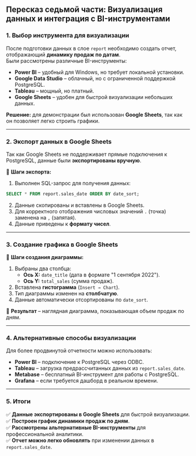 ## **Пересказ седьмой части: Визуализация данных и интеграция с BI-инструментами**

### **1. Выбор инструмента для визуализации**

После подготовки данных в слое `report` необходимо создать отчет, отображающий **динамику продаж по датам**.  
Были рассмотрены различные BI-инструменты:

- **Power BI** – удобный для Windows, но требует локальной установки.
- **Google Data Studio** – облачный, но с ограниченной поддержкой PostgreSQL.
- **Tableau** – мощный, но платный.
- **Google Sheets** – удобен для быстрой визуализации небольших данных.

**Решение:** для демонстрации был использован **Google Sheets**, так как он позволяет легко строить графики.

---

### **2. Экспорт данных в Google Sheets**

Так как Google Sheets не поддерживает прямые подключения к PostgreSQL, данные были **экспортированы вручную**.

📌 **Шаги экспорта:**

1. Выполнен SQL-запрос для получения данных:

```sql
SELECT * FROM report.sales_date ORDER BY date_sort;
```

2. Данные скопированы и вставлены в Google Sheets.
3. Для корректного отображения числовых значений `.` (точка) заменена на `,` (запятая).
4. Данные приведены к **формату чисел**.

---

### **3. Создание графика в Google Sheets**

📌 **Шаги создания диаграммы:**

1. Выбраны два столбца:
    - **Ось X:** `date_title` (дата в формате "1 сентября 2022").
    - **Ось Y:** `total_sales` (сумма продаж).
2. Вставлена **гистограмма** (`Insert → Chart`).
3. Тип диаграммы изменен на **столбчатую**.
4. Данные автоматически отсортированы по `date_sort`.

🔹 **Результат** – наглядная диаграмма, показывающая объем продаж по дням.

---

### **4. Альтернативные способы визуализации**

Для более продвинутой отчетности можно использовать:

- **Power BI** – подключение к PostgreSQL через ODBC.
- **Tableau** – загрузка предрассчитанных данных из `report.sales_date`.
- **Metabase** – бесплатный BI-инструмент для работы с PostgreSQL.
- **Grafana** – если требуется дашборд в реальном времени.

---

### **5. Итоги**

✅ **Данные экспортированы в Google Sheets** для быстрой визуализации.  
✅ **Построен график динамики продаж по дням**.  
✅ **Рассмотрены альтернативные BI-инструменты** для профессиональной аналитики.  
✅ **Отчет можно легко обновлять** при изменении данных в `report.sales_date`.

